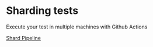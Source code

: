 # Sharding tests

Execute your test in multiple machines with Github Actions

[Shard Pipeline](../../.github/workflows/shard.yml)
